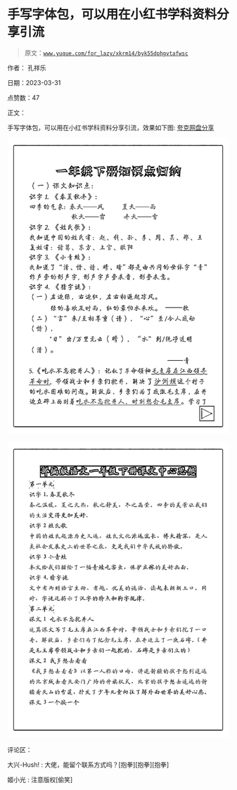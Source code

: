 # 手写字体包，可以用在小红书学科资料分享引流

> 原文：[`www.yuque.com/for_lazy/xkrm14/byk55dphgvtafwsc`](https://www.yuque.com/for_lazy/xkrm14/byk55dphgvtafwsc)

作者： 孔祥乐

日期：2023-03-31

点赞数：47

正文：

手写字体包，可以用在小红书学科资料分享引流，效果如下图: [夸克网盘分享](https://pan.quark.cn/s/e317c5ece764)

![](img/50687a2b6281890eb669ce5d38c1f966.png)

![](img/20add514c12dd4b51f57d864b7159e11.png)

评论区：

大兴-Hush! : 大佬，能留个联系方式吗？[抱拳][抱拳][抱拳]

姬小光 : 注意版权[偷笑]

